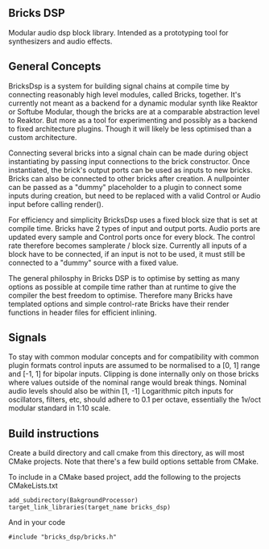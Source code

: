 Bricks DSP
-------------------
Modular audio dsp block library. Intended as a prototyping tool for synthesizers and audio effects. 

General Concepts
-------------------
BricksDsp is a system for building signal chains at compile time by connecting reasonably high level modules, called Bricks, together. It's currently not meant as a backend for a dynamic modular synth like Reaktor or Softube Modular, though the bricks are at a comparable abstraction level to Reaktor. But more as a tool for experimenting and possibly as a backend to fixed architecture plugins. Though it will likely be less optimised than a custom architecture.

Connecting several bricks into a signal chain can be made during object instantiating by passing input connections to the brick constructor. Once instantiated, the brick's output ports can be used as inputs to new bricks. Bricks can also be connected to other bricks after creation. A nullpointer can be passed as a "dummy" placeholder to a plugin to connect some inputs during creation, but need to be replaced with a valid Control or Audio input before calling render().

For efficiency and simplicity BricksDsp uses a fixed block size that is set at compile time. Bricks have 2 types of input and output ports. Audio ports are updated every sample and Control ports once for every block. The control rate therefore becomes samplerate / block size. Currently all inputs of a block have to be connected, if an input is not to be used, it must still be connected to a "dummy" source with a fixed value.

The general philosphy in Bricks DSP is to optimise by setting as many options as possible at compile time rather than at runtime to give the compiler the best freedom to optimise. Therefore many Bricks have templated options and simple control-rate Bricks have their render functions in header files for efficient inlining.

Signals
-------------------
To stay with common modular concepts and for compatibility with common plugin formats control inputs are assumed to be normalised to a [0, 1] range and [-1, 1] for bipolar inputs. Clipping is done internally only on those bricks where values outside of the nominal range would break things. Nominal audio levels should also be within [1, -1]
Logarithmic pitch inputs for oscillators, filters, etc, should adhere to 0.1 per octave, essentially the 1v/oct modular standard in 1:10 scale. 

Build instructions
-------------------
Create a build directory and call cmake from this directory, as will most CMake projects. Note that there's a few build options settable from CMake.

To include in a CMake based project, add the following to the projects CMakeLists.txt
````
add_subdirectory(BakgroundProcessor)
target_link_libraries(target_name bricks_dsp)
````
And in your code
````
#include "bricks_dsp/bricks.h"
````